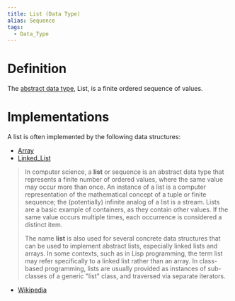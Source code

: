 ```yaml
---
title: List (Data Type)
alias: Sequence
tags:
  - Data_Type
---
```


# Definition

The [abstract data type](Abstract_Data_Type.md), List, is a finite ordered sequence of values.

# Implementations

A list is often implemented by the following data structures:

- [Array](Array.md)
- [Linked_List](Linked_List.md)

> In computer science, a **list** or sequence is an abstract data type that represents a finite number of ordered values, where the same value may occur more than once. An instance of a list is a computer representation of the mathematical concept of a tuple or finite sequence; the (potentially) infinite analog of a list is a stream. Lists are a basic example of containers, as they contain other values. If the same value occurs multiple times, each occurrence is considered a distinct item.
>
> The name **list** is also used for several concrete data structures that can be used to implement abstract lists, especially linked lists and arrays. In some contexts, such as in Lisp programming, the term list may refer specifically to a linked list rather than an array. In class-based programming, lists are usually provided as instances of sub-classes of a generic "list" class, and traversed via separate iterators.

- [Wikipedia](https://en.wikipedia.org/wiki/List_(abstract_data_type))
